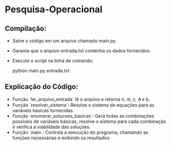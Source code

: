 # Pesquisa-Operacional

## Compilação:

- Salve o código em um arquivo chamado main.py.
- Garanta que o arquivo entrada.txt contenha os dados fornecidos.
- Execute o script na linha de comando:
  
    python main.py entrada.txt

## Explicação do Código:

- Função ´ler_arquivo_entrada´ lê o arquivo e retorna n, 𝑚, 𝑐, 𝐴 e b.
- Função ´resolver_sistema´: Resolve o sistema de equações para as variáveis básicas fornecidas.
- Função ´enumerar_solucoes_basicas´: Gera todas as combinações possíveis de variáveis básicas, resolve o sistema para cada combinação e verifica a viabilidade das soluções.
- Função ´main´: Controla a execução do programa, chamando as funções necessárias e exibindo os resultados.
